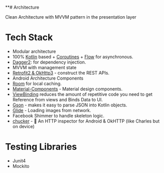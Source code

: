 **# Architecture

Clean Architecture with MVVM pattern in the presentation layer

# Tech Stack

- Modular architecture
- 100% [Kotlin](https://kotlinlang.org/)
  based + [Coroutines](https://github.com/Kotlin/kotlinx.coroutines) + [Flow](https://kotlin.github.io/kotlinx.coroutines/kotlinx-coroutines-core/kotlinx.coroutines.flow/)
  for asynchronous.
- [Dagger2](https://dagger.dev/): for dependency injection.
- MVVM with management state
- [Retrofit2 & OkHttp3](https://github.com/square/retrofit) - construct the REST APIs.
- Android Architecture Components
- [Room](https://developer.android.com/training/data-storage/room) for local caching.
- [Material-Components](https://github.com/material-components/material-components-android) -
  Material design components.
- [ViewBinding](https://developer.android.com/topic/libraries/view-binding) reduces the amount of
  repetitive code you need to get Reference from views and Binds Data to UI.
- [Gson](https://github.com/google/gson) - makes it easy to parse JSON into Kotlin objects.
- [Glide](https://github.com/bumptech/glide) - Loading images from network.
- Facebook Shimmer to handle skeleton logic.
- [chucker](https://github.com/ChuckerTeam/chucker) - 🔎 An HTTP inspector for Android & OkHTTP (like
  Charles but on device)

# Testing Libraries

- Junit4
- Mockito
